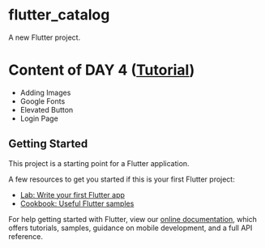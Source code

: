 # flutter_catalog

A new Flutter project.

# Content of DAY 4 ([Tutorial](https://www.youtube.com/watch?v=WtGQuA_Yu1E&list=PLrjrqTcKCnhTXI2GyPkaQF47inLp6LoIC&index=4))

- Adding Images
- Google Fonts
- Elevated Button
- Login Page

## Getting Started

This project is a starting point for a Flutter application.

A few resources to get you started if this is your first Flutter project:

- [Lab: Write your first Flutter app](https://flutter.dev/docs/get-started/codelab)
- [Cookbook: Useful Flutter samples](https://flutter.dev/docs/cookbook)

For help getting started with Flutter, view our
[online documentation](https://flutter.dev/docs), which offers tutorials,
samples, guidance on mobile development, and a full API reference.
